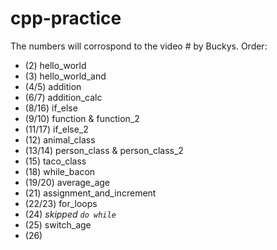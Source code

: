 # cpp-practice

The numbers will corrospond to the video # by Buckys.
Order:

- (2) hello_world
- (3) hello_world_and
- (4/5) addition
- (6/7) addition_calc
- (8/16) if_else
- (9/10) function & function_2
- (11/17) if_else_2
- (12) animal_class
- (13/14) person_class & person_class_2
- (15) taco_class
- (18) while_bacon
- (19/20) average_age
- (21) assignment_and_increment
- (22/23) for_loops
- (24) *skipped `do while`*
- (25) switch_age 
- (26)
